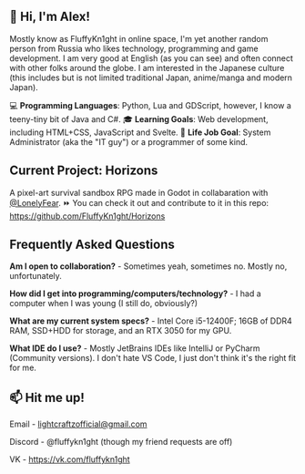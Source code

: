 ## 🦊 Hi, I'm Alex!

Mostly know as FluffyKn1ght in online space, I'm yet another random person from Russia who likes technology, programming and game development. I am very good at English (as you can see) and often connect with other folks around the globe.
I am interested in the Japanese culture (this includes but is not limited traditional Japan, anime/manga and modern Japan).

💻 **Programming Languages**: Python, Lua and GDScript, however, I know a teeny-tiny bit of Java and C#.
🎓 **Learning Goals**: Web development, including HTML+CSS, JavaScript and Svelte.
💫 **Life Job Goal**: System Administrator (aka the "IT guy") or a programmer of some kind.

## Current Project: Horizons
A pixel-art survival sandbox RPG made in Godot in collabaration with [@LonelyFear](https://github.com/LonelyFear).
⏩ You can check it out and contribute to it in this repo: https://github.com/FluffyKn1ght/Horizons

## Frequently Asked Questions
**Am I open to collaboration?** - Sometimes yeah, sometimes no. Mostly no, unfortunately.

**How did I get into programming/computers/technology?** - I had a computer when I was young (I still do, obviously?)

**What are my current system specs?** - Intel Core i5-12400F; 16GB of DDR4 RAM, SSD+HDD for storage, and an RTX 3050 for my GPU.

**What IDE do I use?** - Mostly JetBrains IDEs like IntelliJ or PyCharm (Community versions). I don't hate VS Code, I just don't think it's the right fit for me.

## 📫 Hit me up!
Email - lightcraftzofficial@gmail.com

Discord - @fluffykn1ght (though my friend requests are off)

VK - https://vk.com/fluffykn1ght

